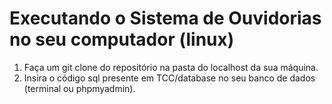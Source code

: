 # Executando o Sistema de Ouvidorias no seu computador (linux)

1. Faça um git clone do repositório na pasta do localhost da sua máquina.
2. Insira o código sql presente em TCC/database no seu banco de dados (terminal ou phpmyadmin).
